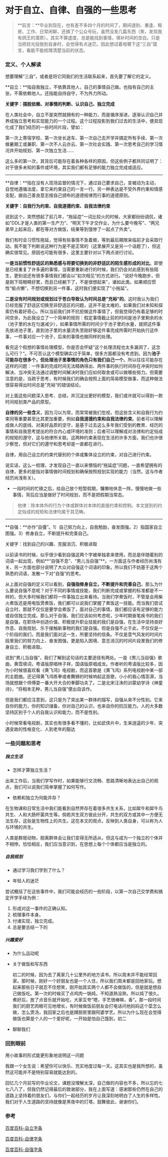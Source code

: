 # 对于自立、自律、自强的一些思考

> **前言：**毕业到现在，也有差不多四个月的时间了，期间道别、重逢、租房、工作、日常闲聊，还搞了个公众号玩，虽然没发几篇东西（笑，发现我有鸽王的潜质）。其实不算虚度，总是能找到事情，填补时间的空白。只是当把目光投放到自身时，会觉得有点迷茫。因此想试着咀嚼下这“三自”箴言，看能不能梳理清楚当前的状态。



### 定义、个人解读

想要理解“三自”，或者是将它同我们的生活联系起来，首先要了解它的定义。

**自立：**指自我独立，不依靠其他人，自己的事情自己做。也指有自己的主张，不需依赖他人。还指能自持自守，不为外力所动。

**关键字：摆脱依赖、对事情的判断、认识自己、独立完成**

在人类社会中，自立不是突然就拥有的一种能力，而是循序渐进，逐渐认识自己并养成独立思考和实现能力的一个过程。这个过程投影到我们过去的生活中，便具现化成了我们经历的一些时间片段，譬如：

第一次上寄宿学校、第一次坐长途车、第一次自己去开学并搞定所有手续、第一次做暑期工或兼职、第一次不人云亦云、第一次社会实践、第一次思考自己的学习情况并开始规划、第一次独立生活......

这么多的第一次，其背后可能存在着各种各样的原因，但这些例子都共同证明了：对于很多未知的事件或环境，其实我们都有足够的能力独立完成或适应。

---

**自律：**指在没有人现场监督的情况下，通过自己要求自己，变被动为主动，自觉地遵循法度，拿它来约束自己的一言一行。另一种表达是不受外界约束和情感支配，据自己善良意志按自己颁布的道德规律而行事的道德原则。

**关键字：自我行为约束、自我道德约束、自我法律约束**

说到这个，突然想起了前几年，“拖延症”一词比较火的时候，大家都纷纷调侃，诸如”DDL才是人类的第一生产力“、“明天下午才交作业，为什么要今晚写”、“两兄弟早上起来后，都在等对方做饭，结果等到饿惨了一起点了外卖”。

我们有时会习惯性拖延，觉得有些事情不急着做，等到最后期限来临前才会采取行动。我不能下判断说这种行为是不是正常的（这里展开又是另一个话题了），但这确实很常见。原因也可能有很多，这里主要针对以下两点进行讨论。

**一是当前惯性舒适区的熟悉感与将要切换到的非舒适区的陌生感形成的对比**。即使是已经重复了许多遍的事情，当需要重新进行的时候，我们仍会对此感到有些陌生，更别说还有很多事情我们都会以”初次相见“的方式进行。“说好今晚跑步，但是刚下班眼睛好累，而且已经躺下了，不是很想起来”，诸如此类。如果顺应惯性“偷点懒”，不想切换到另一件事，这时我们便实现了”小拖延“。

**二是没有时间规划或规划过于苍白导致认为时间总是”充裕“的**。这时我认为我们已经克服了舒适区切换至非舒适区的问题，这并不是太难的，如果我们对未知和探索仍有着好奇心。所以当前我们并不抗拒做这件事情了，但我觉得仍有着足够的时间空余，为此我设立了一个简单的规则：假定事情截止前的时间是池子里剩余的水（池子里的水在匀速减少），如果事情所需的时间少于池子里的水量，就把这件事先放进池子里，直到池子里的水量流失至刚好够这件事完成所需时开始执行这件事，一件事对应一个池子，后来的事情也做同样的处理。

看完这个假想的事情处理模型，你是否会怀疑”这个处理流程也太多漏洞了，这怎么可行？“。不可否认这个模型确实过于简单，很多方面都没有考虑到。因为**池子可能存在很多个，但处理池子里事情的角色只有我们自己一个**。所以往往可能存在这样的问题：一件事的完成时间无法精确得出、两件事的执行时间存在冲突时如何解决、当冲突无法通过调整时间解决时我们应如何取舍或可以做哪些努力。但需要注意的是，当疏于思考，有时候我们的确会按照上面的简易模型做事，而这种做法很容易得出时间总是”充裕“的错误结论。

对上面这些问题深入思考、总结，并沉淀出更好的模型，我们或许就可以得到一款时间规划类产品的原型。

**自律的另一些含义**，因为习以为常，而常常被我们忽视，但这些含义和自我行为约束同等重要甚至比其更加重要，例如**自我道德约束和自我法律约束**。前者可以理解成做人的底线、对美好品质的坚守，是基于过去这么多年我们受到的教育、经历的事情和自我思考提出的符合内心或环境的准则；后者可以理解成对法律和约定俗成的规矩的遵守，这与他律所关联。这两种约束表现在生活的许多方面，我们也许很少察觉，但对它们的遵守和思考却是一直都在进行。

自律，用自己设立的约束代替别的个体或集体设立的约束，对自己进行约束。

说实话，这么一梳理，才发现自己一直以来懊恼的“拖延症”问题，一直希望拥有的自律，更多的是指对事情做时间规划和确保按照规划实现的能力（当然，这与作者经历尚浅有关）。

* 一段时间的忙碌之后，给自己放个短暂假期，慵懒地休息一阵，慢慢地做一些事情，背后应当是做好了时间规划，而不是把假期当常态。

  

> 他律：除本体外的行为个体或群体对本体的直接约束和控制。本文提到的约定俗成的规矩和法律均属于其范畴。
>



---

**自强：**亦作“自彊”。1）自己努力向上，自我勉励，奋发图强。2）指国家自立图强。3）修身自立，不断提升和完善自己。

关键字：找到自己的兴趣、克服消沉、积极进取

以前读书的时候，似乎很少看到自强这两个字被单独拿来使用，而总是伴随着别的词语一起出现，例如**“自强不息”、“男儿当自强”**。一方面这与作者经历尚浅有关，另一方面也部分说明了大众对自强这个词语的印象。所以我们不妨基于这两个熟悉的词语，发散一下对“自强”的思考。

从上面对自强的定义可以看到，**自强指修身自立，不断提升和完善自己**。那么为什么要说自强不息呢？对于不同的事情或技能，我们判断完成或掌握的标准都是不一样的，但大多时候我们都将一件事独立出来看待。当我们学煮饭时，不管是会用柴火煮饭还是用电饭煲煮饭，我们都可以说我们掌握了煮饭这一技能。而当我们尝试自立时，那就不仅仅是要学会煮饭了，面对自己的事情，我们都应该有足够的能力或自信独立完成。那么对于自强，我们应该如何考虑呢，少年时期奋笔疾书的我们是自强，在职场中创造价值、积极提升职业技能的我们是自强，在生活中坚持良好作息、自我规划、乐于接触新事物的我们是自强。但是自强不止于此，不仅仅是一个阶段的我们，而是我们面对这一生，所要坚持的信条。不仅是意气风发的时间片段里我们的努力向上、奋发图强，更是陷入困境、意志消沉的时间片段里我们的修身自立、积极进取。

说到“男儿当自强”，我们了解到这句话的主要途径有两处。一是《男儿当自强》歌曲，黄霑填词，粤语版原唱林子祥，国语版原唱成龙。作者听的粤语版比较多，因为小时候很喜欢看《黄飞鸿》电视剧，而这首歌是《黄飞鸿》系列电视剧中某一部的主题曲。还记得黄飞鸿练拳或者舞狮的时候响起这首歌，小小的我心情澎湃，当场就想跟个师傅耍一番大开大合的拳脚功夫了。二是北宋汪洙的训蒙幼学诗《神童诗》，“将相本无种，男儿当自强”便出自该作。

但是我们都应注意到，这只是为了突出某一群体的描写，自强从来不分性别。它来自你的能力，你的知识储备，你对自己的认识，也来自你的抗压能力。人的大多数坚持区别于个人的自我认识和能力，而不是性别。

小时候常看电视剧，其实也有很多看不懂的，比如武侠片中，生来逍遥的少年、突遇变故的性格变化、人到老年的豁达

### 一些问题和思考

##### **独立生活**

* 怎样才算独立生活？

出来工作后，当我们学写作时，如果能够行文流畅、思路清晰地表达出自己的观点，我们可以说我们简单掌握了如何写作。

* 依赖和独立为何能并存？

在生物课和日常生活中我们能看到自然界存在着很多共生关系，比如犀牛和犀牛鸟共生、人和大肠杆菌共生等。倘若共生双方彼此分开，共生的双方或其中一方便无法生存，这些是生物性上的共生。这在本文的观点，反映到人类自身，可以称为人与环境的共生。

人类是群居动物，脱离群体会让我们变得无所适从，但这与成为一个独立的个体并不相悖。恰恰相反，我们应当意识到，在思想上每个个体都应当是独立的。

##### **自我规划**

* 通过学习我们学到了什么？

* 年轻人的迷茫

尝试概括了在这些事件中，我们可能会经历的一些阶段，以第一次自己交学费和搞定开学手续为例：

1. 形成对这一事件的正确认知。
2. 梳理事件本身。
3. 付诸实现，独立完成。
4. 总是要总结一下的

##### **兴趣爱好**

* 为什么运动呢

* 关于做饭和写东西

  初二的时候，因为去了离家几十公里外的地方读书，所以周末并不能经常回家。那时候，刚好一个好朋友也是一个人住，所以我们周末都是回他家玩。想起来那些日子就忍不住想笑，刚开始其实两个人都不会做饭的，但是就是想自己做饭吃。第一次的时候买了点鸡肉一锅炖，不知道熟没熟，所以炖了很久。煮好后，放了点音乐就开始吃，大家互夸“嗯，手艺很棒嘛，香”。那一段时间我们的厨艺肉眼可见地增长，有时候做饭前朋友会打电话问他妈妈这个菜怎么做，怎么煲汤，我回家之后也是蹲厨房里跟阿婆学艺。所以为什么现在会觉得做饭也算是个人的一个爱好呢，一开始是怕自己饿到，初二

* 聊聊我们

### 回到眼前

用小故事的形式能更形象地说明这一问题

我跟一个女生说：希望你可以快乐、充实地度过每一天。这其实也是我所想的，虽然这可能并不是特别容易就能达到的。

回忆几个月前写的毕业论文，课题没理解太深，自己做的内容也不多，所以忘的七七八八了，但我仍然记得最后的致谢部分，我在上面写道：感谢那些仍然在自己的道路上坚持着的朋友们，与你们一起经历的岁月让我深刻地明白了人生的多样性。我们对于人生道路的坚持就像是黑夜中的灯塔，鼓舞彼此，谢谢你们。



### 参考

[百度百科-自立字条]()

[百度百科-自律字条]()

[百度百科-自强字条]()
